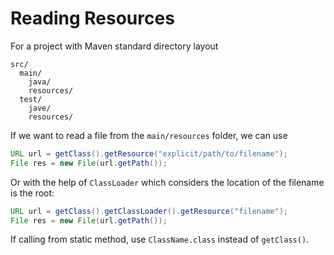 # Reading Resources

For a project with Maven standard directory layout

```
src/
  main/
    java/
	resources/
  test/
    jave/
	resources/
```

If we want to read a file from the `main/resources` folder, we can use 

```java
URL url = getClass().getResource("explicit/path/to/filename");
File res = new File(url.getPath());
```

Or with the help of `ClassLoader` which considers the location of the filename is the root:

```java
URL url = getClass().getClassLoader().getResource("filename");
File res = new File(url.getPath());
```

If calling from static method, use `ClassName.class` instead of `getClass()`.
